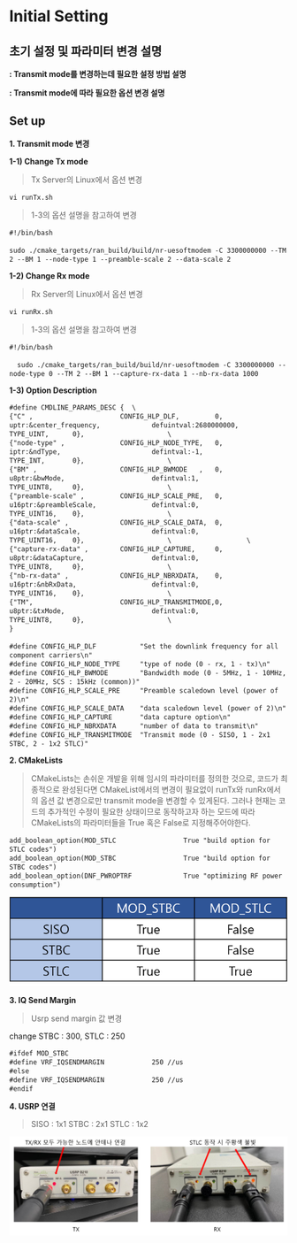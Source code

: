 #  Initial Setting
##  초기 설정 및 파라미터 변경 설명

**:  Transmit mode를 변경하는데 필요한 설정 방법 설명**

**: Transmit mode에 따라 필요한 옵션 변경 설명**


## Set up

**1. Transmit mode 변경**

**1-1) Change Tx mode**
> Tx Server의 Linux에서 옵션 변경 
```
vi runTx.sh
```
> 1-3의 옵션 설명을 참고하여 변경
```
#!/bin/bash

sudo ./cmake_targets/ran_build/build/nr-uesoftmodem -C 3300000000 --TM 2 --BM 1 --node-type 1 --preamble-scale 2 --data-scale 2
```
**1-2) Change Rx mode**
> Rx Server의 Linux에서 옵션 변경 
``` 
vi runRx.sh
```
> 1-3의 옵션 설명을 참고하여 변경
``` 
#!/bin/bash

  sudo ./cmake_targets/ran_build/build/nr-uesoftmodem -C 3300000000 --node-type 0 --TM 2 --BM 1 --capture-rx-data 1 --nb-rx-data 1000
```
**1-3) Option Description**
``` 
#define CMDLINE_PARAMS_DESC {  \
{"C" ,                      CONFIG_HLP_DLF,         0,                      uptr:&center_frequency,   			defuintval:2680000000,           TYPE_UINT,      0},                     \
{"node-type" ,             	CONFIG_HLP_NODE_TYPE,   0, 				      	iptr:&ndType,                   	defintval:-1,                    TYPE_INT,	     0},                     \
{"BM" , 					CONFIG_HLP_BWMODE	,	0, 						u8ptr:&bwMode,						defintval:1,					 TYPE_UINT8,	 0},					 \
{"preamble-scale" ,			CONFIG_HLP_SCALE_PRE,	0,						u16ptr:&preambleScale,				defintval:0,					 TYPE_UINT16,	 0},					 \
{"data-scale" ,				CONFIG_HLP_SCALE_DATA,	0,						u16ptr:&dataScale,					defintval:0,					 TYPE_UINT16,	 0},					 \					 \
{"capture-rx-data" , 		CONFIG_HLP_CAPTURE,		0,						u8ptr:&dataCapture,					defintval:0,					 TYPE_UINT8,	 0},					 \
{"nb-rx-data" ,				CONFIG_HLP_NBRXDATA,	0,						u16ptr:&nbRxData,					defintval:0,					 TYPE_UINT16,	 0},					 \
{"TM", 						CONFIG_HLP_TRANSMITMODE,0,						u8ptr:&txMode,						defintval:0,					 TYPE_UINT8,	 0},					 \
}

#define CONFIG_HLP_DLF           "Set the downlink frequency for all component carriers\n"
#define CONFIG_HLP_NODE_TYPE     "type of node (0 - rx, 1 - tx)\n"
#define CONFIG_HLP_BWMODE		 "Bandwidth mode (0 - 5MHz, 1 - 10MHz, 2 - 20MHz, SCS : 15kHz (common))"
#define CONFIG_HLP_SCALE_PRE     "Preamble scaledown level (power of 2)\n"
#define CONFIG_HLP_SCALE_DATA    "data scaledown level (power of 2)\n"
#define CONFIG_HLP_CAPTURE    	 "data capture option\n"
#define CONFIG_HLP_NBRXDATA   	 "number of data to transmit\n"
#define CONFIG_HLP_TRANSMITMODE	 "Transmit mode (0 - SISO, 1 - 2x1 STBC, 2 - 1x2 STLC)"
```

**2. CMakeLists**
> CMakeLists는 손쉬운 개발을 위해 임시의 파라미터를 정의한 것으로, 
> 코드가 최종적으로 완성된다면 CMakeList에서의 변경이 필요없이 runTx와 runRx에서의 옵션 값 변경으로만 transmit mode을 변경할 수 있게된다.
> 그러나 현재는 코드의 추가적인 수정이 필요한 상태이므로 동작하고자 하는 모드에 따라 CMakeLists의 파라미터들을 True 혹은 False로 지정해주어야한다. 
```
add_boolean_option(MOD_STLC	   				True "build option for STLC codes")
add_boolean_option(MOD_STBC	   				True "build option for STBC codes")
add_boolean_option(DNF_PWROPTRF			   	True "optimizing RF power consumption")
```
![](https://github.com/dbwpdls22/NR_Modulation/blob/main/STLC/Figs/CMakeLists.png)

**3. IQ Send Margin**
> Usrp send margin 값 변경

change STBC : 300, STLC : 250
```
#ifdef MOD_STBC
#define VRF_IQSENDMARGIN			250 //us
#else
#define VRF_IQSENDMARGIN			250 //us
#endif
```
**4. USRP 연결**
> SISO : 1x1 STBC : 2x1  STLC : 1x2

![](https://github.com/dbwpdls22/NR_Modulation/blob/main/STLC/Figs/USRP.PNG)

